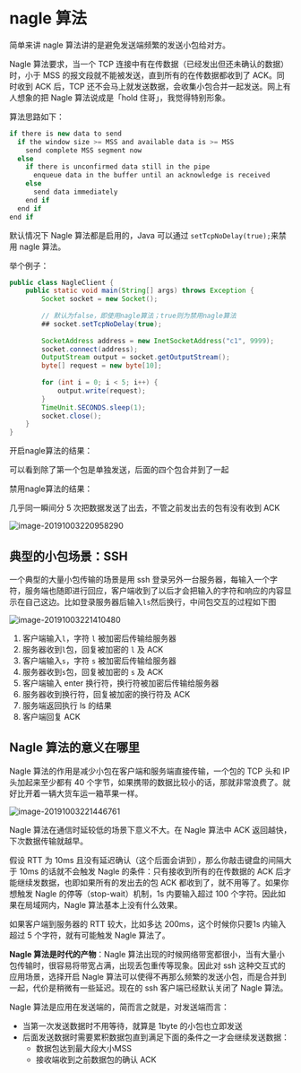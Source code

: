 # nagle 算法

简单来讲 nagle 算法讲的是避免发送端频繁的发送小包给对方。

Nagle 算法要求，当一个 TCP 连接中有在传数据（已经发出但还未确认的数据）时，小于 MSS 的报文段就不能被发送，直到所有的在传数据都收到了 ACK。同时收到 ACK 后，TCP 还不会马上就发送数据，会收集小包合并一起发送。网上有人想象的把 Nagle 算法说成是「hold 住哥」，我觉得特别形象。

算法思路如下：

```java
if there is new data to send
  if the window size >= MSS and available data is >= MSS
    send complete MSS segment now
  else
    if there is unconfirmed data still in the pipe
      enqueue data in the buffer until an acknowledge is received
    else
      send data immediately
    end if
  end if
end if
```

默认情况下 Nagle 算法都是启用的，Java 可以通过 `setTcpNoDelay(true);`来禁用 nagle 算法。

举个例子：

```java
public class NagleClient {
    public static void main(String[] args) throws Exception {
        Socket socket = new Socket();
      
        // 默认为false，即使用nagle算法；true则为禁用nagle算法
        ## socket.setTcpNoDelay(true);
      
        SocketAddress address = new InetSocketAddress("c1", 9999);
        socket.connect(address);
        OutputStream output = socket.getOutputStream();
        byte[] request = new byte[10];
    
        for (int i = 0; i < 5; i++) {
            output.write(request);
        }
        TimeUnit.SECONDS.sleep(1);
        socket.close();
    }
}
```

开启nagle算法的结果：

可以看到除了第一个包是单独发送，后面的四个包合并到了一起



禁用nagle算法的结果：

几乎同一瞬间分 5 次把数据发送了出去，不管之前发出去的包有没有收到 ACK

![image-20191003220958290](https://tva1.sinaimg.cn/large/006y8mN6gy1g7ld8qkv2fj30ya0t2qbm.jpg)



## 典型的小包场景：SSH

一个典型的大量小包传输的场景是用 ssh 登录另外一台服务器，每输入一个字符，服务端也随即进行回应，客户端收到了以后才会把输入的字符和响应的内容显示在自己这边。比如登录服务器后输入`ls`然后换行，中间包交互的过程如下图

![image-20191003221410480](https://tva1.sinaimg.cn/large/006y8mN6gy1g7ldd422ssj30iu0sijye.jpg)

1. 客户端输入`l`，字符 `l` 被加密后传输给服务器
2. 服务器收到`l`包，回复被加密的 `l` 及 ACK
3. 客户端输入`s`，字符 `s` 被加密后传输给服务器
4. 服务器收到`s`包，回复被加密的 `s` 及 ACK
5. 客户端输入 enter 换行符，换行符被加密后传输给服务器
6. 服务器收到换行符，回复被加密的换行符及 ACK
7. 服务端返回执行 ls 的结果
8. 客户端回复 ACK



## Nagle 算法的意义在哪里

Nagle 算法的作用是减少小包在客户端和服务端直接传输，一个包的 TCP 头和 IP 头加起来至少都有 40 个字节，如果携带的数据比较小的话，那就非常浪费了。就好比开着一辆大货车运一箱苹果一样。

![image-20191003221446761](https://tva1.sinaimg.cn/large/006y8mN6gy1g7lddqh51ej30y00e8tad.jpg)

Nagle 算法在通信时延较低的场景下意义不大。在 Nagle 算法中 ACK 返回越快，下次数据传输就越早。

假设 RTT 为 10ms 且没有延迟确认（这个后面会讲到），那么你敲击键盘的间隔大于 10ms 的话就不会触发 Nagle 的条件：只有接收到所有的在传数据的 ACK 后才能继续发数据，也即如果所有的发出去的包 ACK 都收到了，就不用等了。如果你想触发 Nagle 的停等（stop-wait）机制，1s 内要输入超过 100 个字符。因此如果在局域网内，Nagle 算法基本上没有什么效果。

如果客户端到服务器的 RTT 较大，比如多达 200ms，这个时候你只要1s 内输入超过 5 个字符，就有可能触发 Nagle 算法了。

**Nagle 算法是时代的产物**：Nagle 算法出现的时候网络带宽都很小，当有大量小包传输时，很容易将带宽占满，出现丢包重传等现象。因此对 ssh 这种交互式的应用场景，选择开启 Nagle 算法可以使得不再那么频繁的发送小包，而是合并到一起，代价是稍微有一些延迟。现在的 ssh 客户端已经默认关闭了 Nagle 算法。



Nagle 算法是应用在发送端的，简而言之就是，对发送端而言：

- 当第一次发送数据时不用等待，就算是 1byte 的小包也立即发送
- 后面发送数据时需要累积数据包直到满足下面的条件之一才会继续发送数据：
  - 数据包达到最大段大小MSS
  - 接收端收到之前数据包的确认 ACK